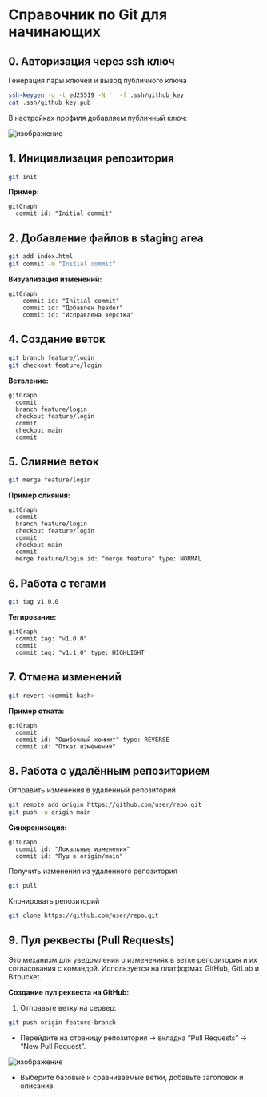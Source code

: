 # Справочник по Git для начинающих

## 0. Авторизация через ssh ключ

Генерация пары ключей и вывод публичного ключа
```bash
ssh-keygen -q -t ed25519 -N '' -f .ssh/github_key
cat .ssh/github_key.pub
```

В настройках профиля добавляем публичный ключ:

![изображение](https://github.com/user-attachments/assets/d3307cda-7c57-46d0-bf76-aa23f28f48f9)



## 1. Инициализация репозитория

```bash
git init
```

**Пример:**
```mermaid
gitGraph
  commit id: "Initial commit"
```

## 2. Добавление файлов в staging area

```bash
git add index.html
git commit -m "Initial commit"
```

**Визуализация изменений:**
```mermaid
gitGraph
	commit id: "Initial commit"
	commit id: "Добавлен header"
	commit id: "Исправлена верстка"
```

## 4. Создание веток

```bash
git branch feature/login
git checkout feature/login
```


**Ветвление:**
```mermaid
gitGraph
  commit
  branch feature/login
  checkout feature/login
  commit
  checkout main
  commit
```

## 5. Слияние веток

```bash
git merge feature/login
```

**Пример слияния:**
```mermaid
gitGraph
  commit
  branch feature/login
  checkout feature/login
  commit
  checkout main
  commit
  merge feature/login id: "merge feature" type: NORMAL
```

## 6. Работа с тегами

```bash
git tag v1.0.0
```

**Тегирование:**
```mermaid
gitGraph
  commit tag: "v1.0.0"
  commit
  commit tag: "v1.1.0" type: HIGHLIGHT
```

## 7. Отмена изменений

```bash
git revert <commit-hash>
```
**Пример отката:**
```mermaid
gitGraph
  commit
  commit id: "Ошибочный коммит" type: REVERSE
  commit id: "Откат изменений"
```

## 8. Работа с удалённым репозиторием

Отправить изменения в удаленный репозиторий
```bash
git remote add origin https://github.com/user/repo.git
git push -u origin main
```

**Синхронизация:**

```mermaid
gitGraph
  commit id: "Локальные изменения"
  commit id: "Пуш в origin/main"
```

Получить изменения из удаленного репозитория
```bash
git pull
```

Клонировать репозиторий
```bash
git clone https://github.com/user/repo.git
```

## 9. Пул реквесты (Pull Requests)
Это механизм для уведомления о изменениях в ветке репозитория и их согласования с командой. Используется на платформах GitHub, GitLab и Bitbucket.

**Создание пул реквеста на GitHub:**

1. Отправьте ветку на сервер:
```bash
git push origin feature-branch
```
    
- Перейдите на страницу репозитория → вкладка “Pull Requests” → “New Pull Request”.

![изображение](https://github.com/user-attachments/assets/31692319-cc35-4d2b-9db5-e75b0b12ef2e)

    
- Выберите базовые и сравниваемые ветки, добавьте заголовок и описание.
